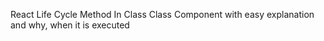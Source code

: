 React Life Cycle Method In Class Class Component
with easy explanation
and why, when it is executed 

